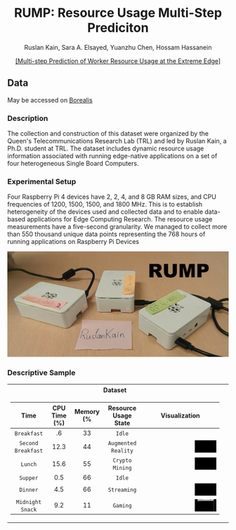 <div align="center">
<h1> RUMP: Resource Usage Multi-Step Prediciton</h1>
<!-- <--!span><font size="5", > Multi-Step Prediciton of Worker Resource Usage at the Extreme Edge
</font></span> -->
  
  Ruslan Kain, Sara A. Elsayed, Yuanzhu Chen, Hossam Hassanein 
<!-- <a href="https://www.researchgate.net/publication/363157892_Multi-step_Prediction_of_Worker_Resource_Usage_at_the_Extreme_Edge">Ruslan Kain</a> -->
<div><a href="https://www.researchgate.net/publication/363157892_Multi-step_Prediction_of_Worker_Resource_Usage_at_the_Extreme_Edge">[Multi-step Prediction of Worker Resource Usage at the Extreme Edge]</a></div> 

</div>


## Data
May be accessed on [Borealis](https://borealisdata.ca/dataset.xhtml?persistentId=doi:10.5683/SP3/GOZAJE)
  

### Description

The collection and construction of this dataset were organized by the Queen's Telecommunications Research Lab (TRL) and led by Ruslan Kain, a Ph.D. student at TRL. The dataset includes dynamic resource usage information associated with running edge-native applications on a set of four heterogeneous Single Board Computers.
  
### Experimental Setup

Four Raspberry Pi 4 devices have 2, 2, 4, and 8 GB RAM sizes, and CPU frequencies of 1200, 1500, 1500, and 1800 MHz. This is to establish heterogeneity of the devices used and collected data and to enable data-based applications for Edge Computing Research. The resource usage measurements have a five-second granularity. We managed to collect more than 550 thousand unique data points representing the 768 hours of running applications on Raspberry Pi Devices

<td><img src=figures/RPis.jpg/></td>


### Descriptive Sample

<table>
<tr><th>Dataset </th><th> </th></tr>
<tr><td>

|       Time      |       CPU Time (%)     |    Memory (%     |  Resource Usage State     |   Visualization |
|:----------------:|:-----------------:|:---------------:| :---------------:|  :---------------:|
|    `Breakfast`    |        .6       |   33   |   `Idle`   |   |
|     `Second Breakfast`    |        12.3       |   44    | `Augmented Reality` | <img src="figures/AR on RPi 400.gif" width="30%" align='right'/> |
|     `Lunch`     |        15.6       |    55    | `Crypto Mining` |  <img src="figures/Mining.gif" width="30%" align='right'/> |
|      `Supper`     |        0.5       |    66    |  `Idle` |   |
|     `Dinner` |        4.5       |     66    |   `Streaming` |   <img src="figures/Stream.gif" width="30%" align='right'/>  |
|     `Midnight Snack`    |     9.2    |    11     |   `Gaming`   |   <img src="figures/Game.gif" width="30%" align='right'/>   |

</td><td>

<!---->

<!--  -->

</td></tr> </table>


